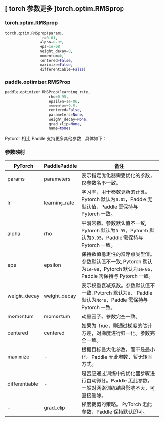 ## [ torch 参数更多 ]torch.optim.RMSprop

### [torch.optim.RMSprop](https://pytorch.org/docs/stable/generated/torch.optim.RMSprop.html)

```python
torch.optim.RMSprop(params,
                lr=0.01,
                alpha=0.99,
                eps=1e-08,
                weight_decay=0,
                momentum=0,
                centered=False,
                maximize=False,
                differentiable=False)
```

### [paddle.optimizer.RMSProp](https://www.paddlepaddle.org.cn/documentation/docs/zh/develop/api/paddle/optimizer/RMSProp_cn.html)

```python
paddle.optimizer.RMSProp(learning_rate,
                    rho=0.95,
                    epsilon=1e-06,
                    momentum=0.0,
                    centered=False,
                    parameters=None,
                    weight_decay=None,
                    grad_clip=None,
                    name=None)
```

Pytorch 相比 Paddle 支持更多其他参数，具体如下：

### 参数映射

| PyTorch                             | PaddlePaddle | 备注                                                                    |
| ----------------------------------- | ------------ | ----------------------------------------------------------------------- |
| params     | parameters           | 表示指定优化器需要优化的参数，仅参数名不一致。                      |
| lr     | learning_rate       | 学习率，用于参数更新的计算。Pytorch 默认为`0.01`，Paddle 无默认值，Paddle 需保持与 Pytorch 一致。          |
| alpha     | rho       | 平滑常数。参数默认值不一致, Pytorch 默认为`0.99`，Pytorch 默认为`0.95`，Paddle 需保持与 Pytorch 一致。     |
| eps       | epsilon        | 保持数值稳定性的短浮点类型值。参数默认值不一致, Pytorch 默认为`1e-08`，Pytorch 默认为`1e-06`，Paddle 需保持与 Pytorch 一致。  |
| weight_decay           | weight_decay     | 表示权重衰减系数。参数默认值不一致, Pytorch 默认为`0`， Paddle 默认为`None`，Paddle 需保持与 Pytorch 一致。         |
| momentum   | momentum   | 动量因子。参数完全一致。                       |
| centered   | centered   | 如果为 True，则通过梯度的估计方差，对梯度进行归一化。参数完全一致。                       |
| maximize           | -     | 根据目标最大化参数，而不是最小化。Paddle 无此参数，暂无转写方式。         |
| differentiable      | -     | 是否应通过训练中的优化器步骤进行自动微分。Paddle 无此参数，一般对网络训练结果影响不大，可直接删除。         |
| -          | grad_clip            | 梯度裁剪的策略。 PyTorch 无此参数，Paddle 保持默认即可。       |
